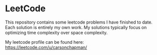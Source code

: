 # LeetCode

This repository contains some leetcode problems I have finished to date. Each solution is entirely my own work.
My solutions typically focus on optimizing time complexity over space complexity.

My leetcode profile can be found here: https://leetcode.com/u/carsonchapman/
